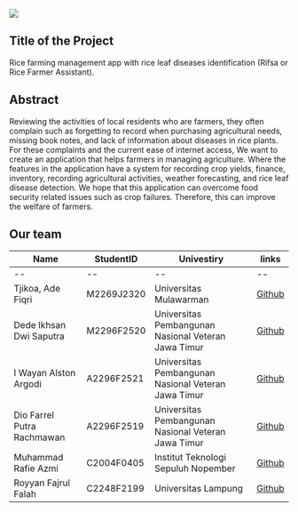![](https://i.ibb.co/BN1JFNc/risabanner.png)

## Title of the Project 

Rice farming management app with rice leaf diseases identification (Rifsa or Rice Farmer Assistant).

## Abstract

Reviewing the activities of local residents who are farmers, they often complain such as forgetting to record when purchasing agricultural needs, missing book notes, and lack of information about diseases in rice plants. For these complaints and the current ease of internet access, We want to create an application that helps farmers in managing agriculture. Where the features in the application have a system for recording crop yields, finance, inventory, recording agricultural activities, weather forecasting, and rice leaf disease detection. We hope that this application can overcome food security related issues such as crop failures. Therefore, this can improve the welfare of farmers.

## Our team
|Name  | StudentID  | Univestiry |links |
|--|--|--|--|
|--|--|--|--|
| Tjikoa, Ade Fiqri | M2269J2320 |Universitas Mulawarman |[Github](https://github.com/adefiqri12)|
| Dede Ikhsan Dwi Saputra | M2296F2520 |Universitas Pembangunan Nasional Veteran Jawa Timur |[Github](https://github.com/dedeikhsan)|
| I Wayan Alston Argodi | A2296F2521 |Universitas Pembangunan Nasional Veteran Jawa Timur |[Github](https://github.com/Alstonargodi)|
| Dio Farrel Putra Rachmawan | A2296F2519 |Universitas Pembangunan Nasional Veteran Jawa Timur |[Github](https://github.com/diofarrel)|
| Muhammad Rafie Azmi | C2004F0405 |Institut Teknologi Sepuluh Nopember |[Github](https://github.com/alayubiyyu)|
| Royyan Fajrul Falah | C2248F2199  |Universitas Lampung |[Github](https://github.com/royyan005)|
